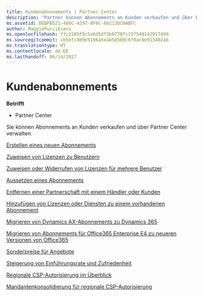 ```yaml
---
title: Kundenabonnements | Partner Center
description: "Partner können Abonnements an Kunden verkaufen und über Partner Center verwalten."
ms.assetid: DEBFB521-486C-4297-8F6C-66213DC0ABFC
author: MaggiePucciEvans
ms.openlocfilehash: ffc2189f9c5a8d5df3b07707c23f540142917499
ms.sourcegitcommit: cb5efc809e5196a5eab5d5b0c6f0ac6e913402ab
ms.translationtype: HT
ms.contentlocale: de-DE
ms.lasthandoff: 06/14/2017
---
```

# <a name="customer-subscriptions"></a>Kundenabonnements

**Betrifft**

-  Partner Center

Sie können Abonnements an Kunden verkaufen und über Partner Center verwalten. 

[Erstellen eines neuen Abonnements](create-a-new-subscription.md)

[Zuweisen von Lizenzen zu Benutzern](assign-licenses-to-users.md)

[Zuweisen oder Widerrufen von Lizenzen für mehrere Benutzer](bulk-license-provisioning-for-multiple-users.md)

[Aussetzen eines Abonnements](suspend-a-subscription.md)

[Entfernen einer Partnerschaft mit einem Händler oder Kunden](remove-a-relationship.md)

[Hinzufügen von Lizenzen oder Diensten zu einem vorhandenen Abonnement](add-licenses-or-services-to-an-existing-subscription.md)

[Migrieren von Dynamics AX-Abonnements zu Dynamics 365](manual-subscription-migration.md)

[Migrieren von Abonnements für Office365 Enterprise E4 zu neueren Versionen von Office365](migrate-office365-e4-subscriptions-to-newer-versions.md)

[Sonderpreise für Angebote](get-special-pricing-for-offers.md)

[Steigerung von Einführungsrate und Zufriedenheit](increasing-adoption-and-satisfaction.md)

[Regionale CSP-Autorisierung im Überblick](regional-authorization-overview.md)

[Mandantenkonsolidierung für regionale CSP-Autorisierung](csp-regional-authorization-tenant-consolidation.md)

 

 



